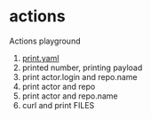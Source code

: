 # actions
Actions playground

1. [print.yaml](https://github.com/trasparente/actions/blob/main/.github/workflows/print.yml)
1. printed number, printing payload
1. print actor.login and repo.name
1. print actor and repo
1. print actor and repo.name
1. curl and print FILES
